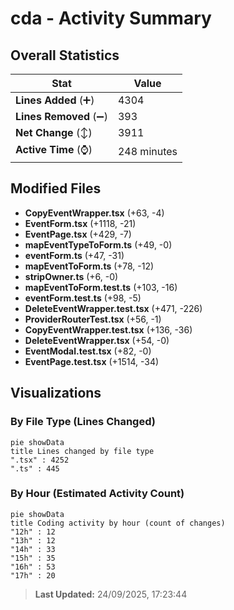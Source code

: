 # cda - Activity Summary 

## Overall Statistics

| Stat                   | Value                                                             |
| ---------------------- | ----------------------------------------------------------------- |
| **Lines Added** (➕)   | 4304                                          |
| **Lines Removed** (➖) | 393                                        |
| **Net Change** (↕)    | 3911                |
| **Active Time** (⌚)   | 248 minutes |


## Modified Files
- **CopyEventWrapper.tsx** (+63, -4)
- **EventForm.tsx** (+1118, -21)
- **EventPage.tsx** (+429, -7)
- **mapEventTypeToForm.ts** (+49, -0)
- **eventForm.ts** (+47, -31)
- **mapEventToForm.ts** (+78, -12)
- **stripOwner.ts** (+6, -0)
- **mapEventToForm.test.ts** (+103, -16)
- **eventForm.test.ts** (+98, -5)
- **DeleteEventWrapper.test.tsx** (+471, -226)
- **ProviderRouterTest.tsx** (+56, -1)
- **CopyEventWrapper.test.tsx** (+136, -36)
- **DeleteEventWrapper.tsx** (+54, -0)
- **EventModal.test.tsx** (+82, -0)
- **EventPage.test.tsx** (+1514, -34)

## Visualizations

### By File Type (Lines Changed)

```mermaid
pie showData
title Lines changed by file type
".tsx" : 4252
".ts" : 445
```

### By Hour (Estimated Activity Count)

```mermaid
pie showData
title Coding activity by hour (count of changes)
"12h" : 12
"13h" : 12
"14h" : 33
"15h" : 35
"16h" : 53
"17h" : 20
```


> **Last Updated:** 24/09/2025, 17:23:44